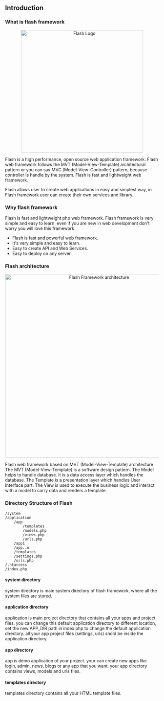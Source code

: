 ## Introduction

### What is flash framework

<p align="center">
  <img src="flash-logo.png" width="400px" alt="Flash Logo">
</p>

Flash is a high performance, open source web application framework.
Flash web framework follows the MVT (Model-View-Template) architectural pattern or you can say MVC (Model-View-Controller) pattern, because controller is handle by the system.
Flash is fast and lightweight web framework.

Flash allows user to create web applications in easy and simplest way, in Flash framework user can create their own services and library.

### Why flash framework

Flash is fast and lightweight php web framework. Flash framework is very simple and easy to learn. even if you are new in web development don't worry you will love this framework.

  - Flash is fast and powerful web framework.
  - It's very simple and easy to learn.
  - Easy to create API and Web Services.
  - Easy to deploy on any server.

### Flash architecture

<p align="center">
  <img src="flash-architecture.png" width="600px" alt="Flash Framework architecture">
</p>

Flash web framework based on MVT (Model-View-Template) architecture. The MVT (Model-View-Template) is a software design pattern. The Model helps to handle database. It is a data access layer which handles the database.
The Template is a presentation layer which handles User Interface part. The View is used to execute the business logic and interact with a model to carry data and renders a template.


### Directory Structure of Flash

```
/system
/application
    /app
        /templates
        /models.php
        /views.php
        /urls.php
    /app1
    /app..n
    /templates
    /settings.php
    /urls.php
/.htaccess
/index.php
```

#### system directory
  system directory is main system directory of flash framework, where all the system files are stored.

#### application directory
  application is main project directory that contains all your apps and project files. you can change this default application directory to different location, set the new APP_DIR path in index.php to change the default application directory. all your app project files (settings, urls) shold be inside the application directory.

#### app directory
  app is demo application of your project. your can create new apps like login, admin, news, blogs or any app that you want. your app directory contains views, models and urls files.

#### templates directory
  templates directory contains all your HTML template files.
